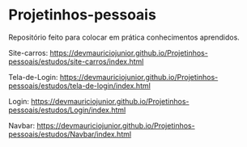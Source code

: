 # Projetinhos-pessoais
Repositório feito para colocar em prática conhecimentos aprendidos.

Site-carros: https://devmauriciojunior.github.io/Projetinhos-pessoais/estudos/site-carros/index.html <br>

Tela-de-Login: https://devmauriciojunior.github.io/Projetinhos-pessoais/estudos/tela-de-login/index.html <br>

Login: https://devmauriciojunior.github.io/Projetinhos-pessoais/estudos/Login/index.html <br>

Navbar: https://devmauriciojunior.github.io/Projetinhos-pessoais/estudos/Navbar/index.html <br>
